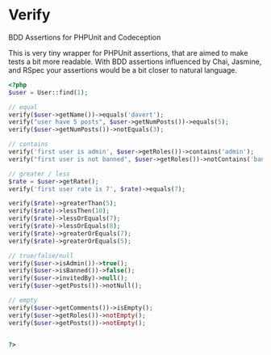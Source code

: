 Verify
======

BDD Assertions for PHPUnit and Codeception

This is very tiny wrapper for PHPUnit assertions, that are aimed to make tests a bit more readable.
With BDD assertions influenced by Chai, Jasmine, and RSpec your assertions would be a bit closer to natural language.

``` php
<?php
$user = User::find(1);

// equal
verify($user->getName())->equals('davert');
verify("user have 5 posts", $user->getNumPosts())->equals(5);
verify($user->getNumPosts())->notEquals(3);

// contains
verify('first user is admin', $user->getRoles())->contains('admin');
verify("first user is not banned", $user->getRoles())->notContains('banned');

// greater / less
$rate = $user->getRate();
verify('first user rate is 7', $rate)->equals(7);

verify($rate)->greaterThan(5);
verify($rate)->lessThen(10);
verify($rate)->lessOrEquals(7);
verify($rate)->lessOrEquals(8);
verify($rate)->greaterOrEquals(7);
verify($rate)->greaterOrEquals(5);

// true/false/null
verify($user->isAdmin())->true();
verify($user->isBanned())->false();
verify($user->invitedBy)->null();
verify($user->getPosts())->notNull();

// empty
verify($user->getComments())->isEmpty();
verify($user->getRoles())->notEmpty();
verify($user->getPosts())->notEmpty();


?>
```
